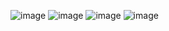 ![image](https://github.com/user-attachments/assets/062562cf-ae85-40ef-9e48-4efcb2b5f266)
![image](https://github.com/user-attachments/assets/5c67f3a8-3ec3-4140-b193-c99b998751dc)
![image](https://github.com/user-attachments/assets/d516aaf4-5e87-4f95-9492-addbbe222bee)
![image](https://github.com/user-attachments/assets/d50712de-af71-4ec4-b952-427db39c2716)
